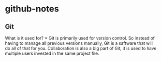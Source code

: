# github-notes
<h2>Git</h2>
What is it used for? = Git is primarily used for version control. So instead of having to manage all previous versions manually, Git is a saftware that will do all of that for you. Collaboration is also a big part of Git, it is used to have multiple users invested in the same project file. 
